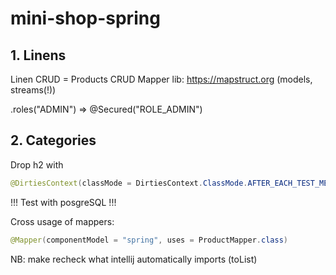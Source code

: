 # mini-shop-spring

## 1. Linens
Linen CRUD = Products CRUD
Mapper lib: https://mapstruct.org (models, streams(!))

.roles("ADMIN") => @Secured("ROLE_ADMIN")

## 2. Categories

Drop h2 with 
```java
@DirtiesContext(classMode = DirtiesContext.ClassMode.AFTER_EACH_TEST_METHOD)
```

!!! Test with posgreSQL !!!

Cross usage of mappers:

```java
@Mapper(componentModel = "spring", uses = ProductMapper.class)
```

NB: make recheck what intellij automatically imports (toList)
